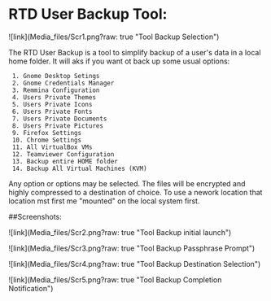 # RTD User Backup Tool:

![link](Media_files/Scr1.png?raw: true "Tool Backup Selection")

The RTD User Backup is a tool to simplify backup of a user's data in a local home folder. 
It will aks if you want ot back up some usual options:

 	

~~~~
 1. Gnome Desktop Setings
 2. Gnome Credentials Manager
 3. Remmina Configuration 
 4. Users Private Themes 
 5. Users Private Icons 
 6. Users Private Fonts  
 7. Users Private Documents 
 8. Users Private Pictures 
 9. Firefox Settings 
 10. Chrome Settings  
 11. All VirtualBox VMs 
 12. Teamviewer Configuration 
 13. Backup entire HOME folder
 14. Backup All Virtual Machines (KVM)
~~~~

Any option or options may be selected. The files will be encrypted and highly compressed to a destination of choice. 
To use a nework location that location mst first me "mounted" on the local system first. 
 
##Screenshots:

![link](Media_files/Scr2.png?raw: true "Tool Backup initial launch")


![link](Media_files/Scr3.png?raw: true "Tool Backup Passphrase Prompt")


![link](Media_files/Scr4.png?raw: true "Tool Backup Destination Selection")


![link](Media_files/Scr5.png?raw: true "Tool Backup Completion Notification")

   

